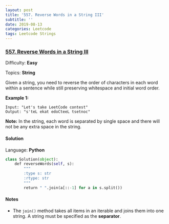 ```yaml
---
layout: post
title: '557. Reverse Words in a String III'
subtitle: ''
date: 2019-08-13
categories: Leetcode
tags: Leetcode Strings
---
```

### [557\. Reverse Words in a String III](https://leetcode.com/problems/reverse-words-in-a-string-iii/)

Difficulty: **Easy**

Topics: **String**


Given a string, you need to reverse the order of characters in each word within a sentence while still preserving whitespace and initial word order.

**Example 1:**  

```
Input: "Let's take LeetCode contest"
Output: "s'teL ekat edoCteeL tsetnoc"
```

**Note:** In the string, each word is separated by single space and there will not be any extra space in the string.


#### Solution

Language: **Python**

```python
class Solution(object):
    def reverseWords(self, s):
        """
        :type s: str
        :rtype: str
        """
        return " ".join(a[::-1] for a in s.split())
```

#### Notes
- The `join()` method takes all items in an iterable and joins them into one string.
A string must be specified as the **separator**.
